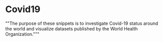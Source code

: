# Covid19
""The purpose of these snippets is to investigate Covid-19 status around the world and visualize datasets published by the World Health Organization.""" 
